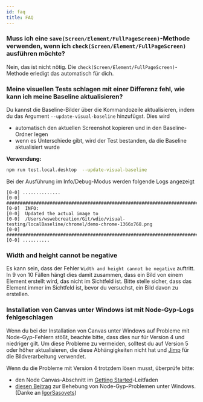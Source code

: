 ```yaml
---
id: faq
title: FAQ
---
```


### Muss ich eine `save(Screen/Element/FullPageScreen)`-Methode verwenden, wenn ich `check(Screen/Element/FullPageScreen)` ausführen möchte?

Nein, das ist nicht nötig. Die `check(Screen/Element/FullPageScreen)`-Methode erledigt das automatisch für dich.

### Meine visuellen Tests schlagen mit einer Differenz fehl, wie kann ich meine Baseline aktualisieren?

Du kannst die Baseline-Bilder über die Kommandozeile aktualisieren, indem du das Argument `--update-visual-baseline` hinzufügst. Dies wird

-   automatisch den aktuellen Screenshot kopieren und in den Baseline-Ordner legen
-   wenn es Unterschiede gibt, wird der Test bestanden, da die Baseline aktualisiert wurde

**Verwendung:**

```sh
npm run test.local.desktop  --update-visual-baseline
```

Bei der Ausführung im Info/Debug-Modus werden folgende Logs angezeigt

```logs
[0-0] ..............
[0-0] #####################################################################################
[0-0]  INFO:
[0-0]  Updated the actual image to
[0-0]  /Users/wswebcreation/Git/wdio/visual-testing/localBaseline/chromel/demo-chrome-1366x768.png
[0-0] #####################################################################################
[0-0] ..........
```

### Width and height cannot be negative

Es kann sein, dass der Fehler `Width and height cannot be negative` auftritt. In 9 von 10 Fällen hängt dies damit zusammen, dass ein Bild von einem Element erstellt wird, das nicht im Sichtfeld ist. Bitte stelle sicher, dass das Element immer im Sichtfeld ist, bevor du versuchst, ein Bild davon zu erstellen.

### Installation von Canvas unter Windows ist mit Node-Gyp-Logs fehlgeschlagen

Wenn du bei der Installation von Canvas unter Windows auf Probleme mit Node-Gyp-Fehlern stößt, beachte bitte, dass dies nur für Version 4 und niedriger gilt. Um diese Probleme zu vermeiden, solltest du auf Version 5 oder höher aktualisieren, die diese Abhängigkeiten nicht hat und [Jimp](https://github.com/jimp-dev/jimp) für die Bildverarbeitung verwendet.

Wenn du die Probleme mit Version 4 trotzdem lösen musst, überprüfe bitte:

-   den Node Canvas-Abschnitt im [Getting Started](/docs/visual-testing#system-requirements)-Leitfaden
-   [diesen Beitrag](https://spin.atomicobject.com/2019/03/27/node-gyp-windows/) zur Behebung von Node-Gyp-Problemen unter Windows. (Danke an [IgorSasovets](https://github.com/IgorSasovets))